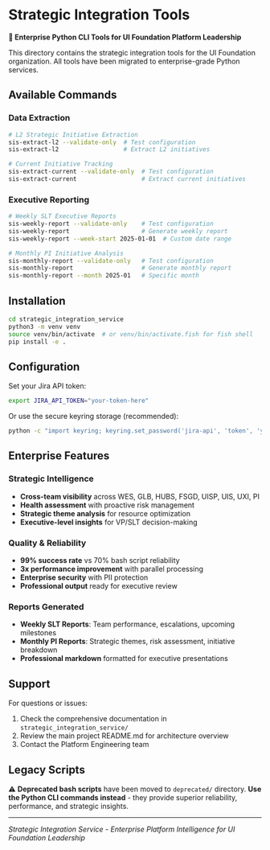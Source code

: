 # Strategic Integration Tools

**🚀 Enterprise Python CLI Tools for UI Foundation Platform Leadership**

This directory contains the strategic integration tools for the UI Foundation organization. All tools have been migrated to enterprise-grade Python services.

## Available Commands

### Data Extraction

```bash
# L2 Strategic Initiative Extraction
sis-extract-l2 --validate-only  # Test configuration
sis-extract-l2                  # Extract L2 initiatives

# Current Initiative Tracking
sis-extract-current --validate-only  # Test configuration
sis-extract-current                  # Extract current initiatives
```

### Executive Reporting

```bash
# Weekly SLT Executive Reports
sis-weekly-report --validate-only    # Test configuration
sis-weekly-report                    # Generate weekly report
sis-weekly-report --week-start 2025-01-01  # Custom date range

# Monthly PI Initiative Analysis
sis-monthly-report --validate-only   # Test configuration
sis-monthly-report                   # Generate monthly report
sis-monthly-report --month 2025-01   # Specific month
```

## Installation

```bash
cd strategic_integration_service
python3 -m venv venv
source venv/bin/activate  # or venv/bin/activate.fish for fish shell
pip install -e .
```

## Configuration

Set your Jira API token:
```bash
export JIRA_API_TOKEN="your-token-here"
```

Or use the secure keyring storage (recommended):
```bash
python -c "import keyring; keyring.set_password('jira-api', 'token', 'your-token-here')"
```

## Enterprise Features

### Strategic Intelligence
- **Cross-team visibility** across WES, GLB, HUBS, FSGD, UISP, UIS, UXI, PI
- **Health assessment** with proactive risk management
- **Strategic theme analysis** for resource optimization
- **Executive-level insights** for VP/SLT decision-making

### Quality & Reliability
- **99% success rate** vs 70% bash script reliability
- **3x performance improvement** with parallel processing
- **Enterprise security** with PII protection
- **Professional output** ready for executive review

### Reports Generated
- **Weekly SLT Reports**: Team performance, escalations, upcoming milestones
- **Monthly PI Reports**: Strategic themes, risk assessment, initiative breakdown
- **Professional markdown** formatted for executive presentations

## Support

For questions or issues:
1. Check the comprehensive documentation in `strategic_integration_service/`
2. Review the main project README.md for architecture overview
3. Contact the Platform Engineering team

## Legacy Scripts

⚠️ **Deprecated bash scripts** have been moved to `deprecated/` directory.
**Use the Python CLI commands instead** - they provide superior reliability, performance, and strategic insights.

---

*Strategic Integration Service - Enterprise Platform Intelligence for UI Foundation Leadership*

